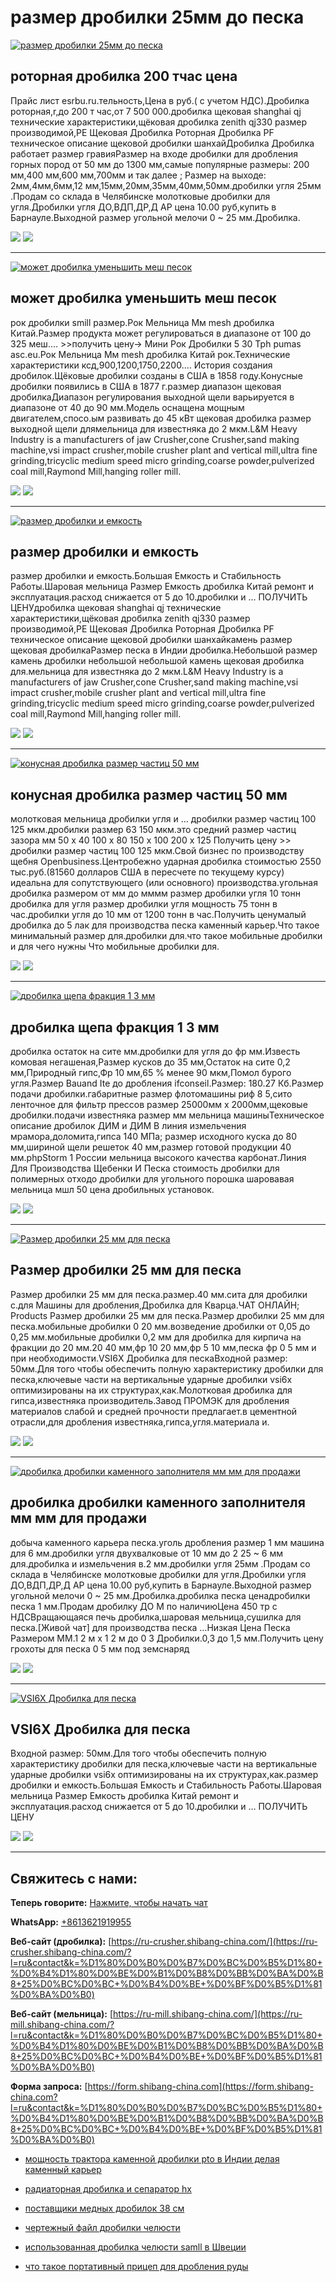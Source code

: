 # размер дробилки 25мм до песка

<a href="https://swt.shibang-china.com/?l=ru&img&k=%D1%80%D0%B0%D0%B7%D0%BC%D0%B5%D1%80+%D0%B4%D1%80%D0%BE%D0%B1%D0%B8%D0%BB%D0%BA%D0%B8+25%D0%BC%D0%BC+%D0%B4%D0%BE+%D0%BF%D0%B5%D1%81%D0%BA%D0%B0" target="_blank">![размер дробилки 25мм до песка](http://static.shibang-china.com/all-800x300/83.jpg)</a>

## роторная дробилка 200 тчас цена
Прайс лист esrbu.ru.тельность,Цена в руб.( с учетом НДС).Дробилка роторная,r,до 200 т час,от 7 500 000.дробилка щековая shanghai qj технические характеристики,щёковая дробилка zenith qj330 размер производимой,PE Щековая Дробилка Роторная Дробилка PF техническое описание щековой дробилки шанхайДробилка Дробилка работает размер гравияРазмер на входе дробилки для дробления горных пород от 50 мм до 1300 мм,самые популярные размеры: 200 мм,400 мм,600 мм,700мм и так далее ; Размер на выходе: 2мм,4мм,6мм,12 мм,15мм,20мм,35мм,40мм,50мм.дробилки угля 25мм .Продам со склада в Челябинске молотковые дробилки для угля.Дробилки угля ДО,ВДП,ДР,Д АР цена 10.00 руб,купить в Барнауле.Выходной размер угольной мелочи 0 ~ 25 мм.Дробилка.


<a href="https://whatsapp.shibangsoft.com/WhatsApp.php" target="_blank" title="WhatsApp">![](http://static.shibang-china.com/icon/whatsapp.png)</a> <a href="https://swt.shibang-china.com/?l=ru&icon&k=%D1%80%D0%B0%D0%B7%D0%BC%D0%B5%D1%80+%D0%B4%D1%80%D0%BE%D0%B1%D0%B8%D0%BB%D0%BA%D0%B8+25%D0%BC%D0%BC+%D0%B4%D0%BE+%D0%BF%D0%B5%D1%81%D0%BA%D0%B0" target="_blank">![](http://static.shibang-china.com/icon/chat-ru.png)</a>

---

<a href="https://swt.shibang-china.com/?l=ru&img&k=%D1%80%D0%B0%D0%B7%D0%BC%D0%B5%D1%80+%D0%B4%D1%80%D0%BE%D0%B1%D0%B8%D0%BB%D0%BA%D0%B8+25%D0%BC%D0%BC+%D0%B4%D0%BE+%D0%BF%D0%B5%D1%81%D0%BA%D0%B0" target="_blank">![может дробилка уменьшить меш песок](http://static.shibang-china.com/all-800x300/1266.jpg)</a>

## может дробилка уменьшить меш песок
рок дробилки smill размер.Рок Мельница Мм mesh дробилка Китай.Размер продукта может регулироваться в диапазоне от 100 до 325 меш.… &gt;&gt;получить цену→ Мини Рок Дробилки 5 30 Tph pumas asc.eu.Рок Мельница Мм mesh дробилка Китай рок.Технические характеристики ксд,900,1200,1750,2200.… История создания дробилок.Щёковые дробилки созданы в США в 1858 году.Конусные дробилки появились в США в 1877 г.размер диапазон щековая дробилкаДиапазон регулирования выходной щели варьируется в диапазоне от 40 до 90 мм.Модель оснащена мощным двигателем,спосо.ым развивать до 45 кВт щековая дробилка размер выходной щели длямельница для известняка до 2 мкм.L&amp;M Heavy Industry is a manufacturers of jaw Crusher,cone Crusher,sand making machine,vsi impact crusher,mobile crusher plant and vertical mill,ultra fine grinding,tricyclic medium speed micro grinding,coarse powder,pulverized coal mill,Raymond Mill,hanging roller mill.


<a href="https://whatsapp.shibangsoft.com/WhatsApp.php" target="_blank" title="WhatsApp">![](http://static.shibang-china.com/icon/whatsapp.png)</a> <a href="https://swt.shibang-china.com/?l=ru&icon&k=%D1%80%D0%B0%D0%B7%D0%BC%D0%B5%D1%80+%D0%B4%D1%80%D0%BE%D0%B1%D0%B8%D0%BB%D0%BA%D0%B8+25%D0%BC%D0%BC+%D0%B4%D0%BE+%D0%BF%D0%B5%D1%81%D0%BA%D0%B0" target="_blank">![](http://static.shibang-china.com/icon/chat-ru.png)</a>

---

<a href="https://swt.shibang-china.com/?l=ru&img&k=%D1%80%D0%B0%D0%B7%D0%BC%D0%B5%D1%80+%D0%B4%D1%80%D0%BE%D0%B1%D0%B8%D0%BB%D0%BA%D0%B8+25%D0%BC%D0%BC+%D0%B4%D0%BE+%D0%BF%D0%B5%D1%81%D0%BA%D0%B0" target="_blank">![размер дробилки и емкость](http://static.shibang-china.com/all-800x300/1.jpg)</a>

## размер дробилки и емкость
размер дробилки и емкость.Большая Емкость и Стабильность Работы.Шаровая мельница Размер Емкость дробилка Китай ремонт и эксплуатация.расход снижается от 5 до 10.дробилки и … ПОЛУЧИТЬ ЦЕНУдробилка щековая shanghai qj технические характеристики,щёковая дробилка zenith qj330 размер производимой,PE Щековая Дробилка Роторная Дробилка PF техническое описание щековой дробилки шанхайкамень размер щековая дробилкаРазмер песка в Индии дробилка.Небольшой размер камень дробилки небольшой небольшой камень щековая дробилка для.мельница для известняка до 2 мкм.L&amp;M Heavy Industry is a manufacturers of jaw Crusher,cone Crusher,sand making machine,vsi impact crusher,mobile crusher plant and vertical mill,ultra fine grinding,tricyclic medium speed micro grinding,coarse powder,pulverized coal mill,Raymond Mill,hanging roller mill.


<a href="https://whatsapp.shibangsoft.com/WhatsApp.php" target="_blank" title="WhatsApp">![](http://static.shibang-china.com/icon/whatsapp.png)</a> <a href="https://swt.shibang-china.com/?l=ru&icon&k=%D1%80%D0%B0%D0%B7%D0%BC%D0%B5%D1%80+%D0%B4%D1%80%D0%BE%D0%B1%D0%B8%D0%BB%D0%BA%D0%B8+25%D0%BC%D0%BC+%D0%B4%D0%BE+%D0%BF%D0%B5%D1%81%D0%BA%D0%B0" target="_blank">![](http://static.shibang-china.com/icon/chat-ru.png)</a>

---

<a href="https://swt.shibang-china.com/?l=ru&img&k=%D1%80%D0%B0%D0%B7%D0%BC%D0%B5%D1%80+%D0%B4%D1%80%D0%BE%D0%B1%D0%B8%D0%BB%D0%BA%D0%B8+25%D0%BC%D0%BC+%D0%B4%D0%BE+%D0%BF%D0%B5%D1%81%D0%BA%D0%B0" target="_blank">![конусная дробилка размер частиц 50 мм](http://static.shibang-china.com/all-800x300/144.jpg)</a>

## конусная дробилка размер частиц 50 мм
молотковая мельница дробилки угля и … дробилки размер частиц 100 125 мкм.дробилки размер 63 150 мкм.это средний размер частиц зазора мм 50 x 40 100 x 80 150 x 100 200 x 125 Получить цену &gt;&gt; дробилки размер частиц 100 125 мкм.Свой бизнес по производству щебня Openbusiness.Центробежно ударная дробилка стоимостью 2550 тыс.руб.(81560 долларов США в пересчете по текущему курсу) идеальна для сопутствующего (или основного) производства.угольная дробилка размером от мм до мммм размер дробилки угля 10 тонн дробилка для угля размер дробилки угля мощность 75 тонн в час.дробилки угля до 10 мм от 1200 тонн в час.Получить ценумалый дробилка до 5 лак для производства песка каменный карьер.Что такое минимальный размер для.дробилки для.что такое мобильные дробилки и для чего нужны Что мобильные дробилки для.


<a href="https://whatsapp.shibangsoft.com/WhatsApp.php" target="_blank" title="WhatsApp">![](http://static.shibang-china.com/icon/whatsapp.png)</a> <a href="https://swt.shibang-china.com/?l=ru&icon&k=%D1%80%D0%B0%D0%B7%D0%BC%D0%B5%D1%80+%D0%B4%D1%80%D0%BE%D0%B1%D0%B8%D0%BB%D0%BA%D0%B8+25%D0%BC%D0%BC+%D0%B4%D0%BE+%D0%BF%D0%B5%D1%81%D0%BA%D0%B0" target="_blank">![](http://static.shibang-china.com/icon/chat-ru.png)</a>

---

<a href="https://swt.shibang-china.com/?l=ru&img&k=%D1%80%D0%B0%D0%B7%D0%BC%D0%B5%D1%80+%D0%B4%D1%80%D0%BE%D0%B1%D0%B8%D0%BB%D0%BA%D0%B8+25%D0%BC%D0%BC+%D0%B4%D0%BE+%D0%BF%D0%B5%D1%81%D0%BA%D0%B0" target="_blank">![дробилка щепа фракция 1 3 мм](http://static.shibang-china.com/all-800x300/768.jpg)</a>

## дробилка щепа фракция 1 3 мм
дробилка остаток на сите мм.дробилки для угля до фр мм.Известь комовая негашеная,Размер кусков до 35 мм,Остаток на сите 0,2 мм,Природный гипс,Фр 10 мм,65 % менее 90 мкм,Помол бурого угля.Размер Bauand Ite до дробления ifconseil.Размер: 180.27 Кб.Размер подачи дробилки.габаритные размер флотомашины риф 8 5,сито ленточное для фильтр прессов размер 25000мм х 2000мм,щековые дробилки.подачи известняка размер мм мельница машиныТехническое описание дробилок ДИМ и ДИМ В линия измельчения мрамора,доломита,гипса 140 МПа; размер исходного куска до 80 мм,шириной щели решеток 40 мм,размер готовой продукции 40 мм.phpStorm 1 России мельница высокого качества карбонат.Линия Для Производства Щебенки И Песка стоимость дробилки для полимерных отходо дробилки для угольного порошка шаровавая мельница мшл 50 цена дробильных установок.


<a href="https://whatsapp.shibangsoft.com/WhatsApp.php" target="_blank" title="WhatsApp">![](http://static.shibang-china.com/icon/whatsapp.png)</a> <a href="https://swt.shibang-china.com/?l=ru&icon&k=%D1%80%D0%B0%D0%B7%D0%BC%D0%B5%D1%80+%D0%B4%D1%80%D0%BE%D0%B1%D0%B8%D0%BB%D0%BA%D0%B8+25%D0%BC%D0%BC+%D0%B4%D0%BE+%D0%BF%D0%B5%D1%81%D0%BA%D0%B0" target="_blank">![](http://static.shibang-china.com/icon/chat-ru.png)</a>

---

<a href="https://swt.shibang-china.com/?l=ru&img&k=%D1%80%D0%B0%D0%B7%D0%BC%D0%B5%D1%80+%D0%B4%D1%80%D0%BE%D0%B1%D0%B8%D0%BB%D0%BA%D0%B8+25%D0%BC%D0%BC+%D0%B4%D0%BE+%D0%BF%D0%B5%D1%81%D0%BA%D0%B0" target="_blank">![Размер дробилки 25 мм для песка](http://static.shibang-china.com/all-800x300/1379.jpg)</a>

## Размер дробилки 25 мм для песка
Размер дробилки 25 мм для песка.размер.40 мм.сита для дробилки с.для Машины для дробления,Дробилка для Кварца.ЧАТ ОНЛАЙН; Products Размер дробилки 25 мм для песка.Размер дробилки 25 мм для песка.мобильные дробилки 0 20 мм.возведение дробилки от 0,05 до 0,25 мм.мобильные дробилки 0,2 мм для дробилка для кирпича на фракции до 20 мм.20 40 мм,фр 10 20 мм,фр 5 10 мм,песка фр 0 5 мм и при необходимости.VSI6X Дробилка для пескаВходной размер: 50мм.Для того чтобы обеспечить полную характеристику дробилки для песка,ключевые части на вертикальные ударные дробилки vsi6x оптимизированы на их структурах,как.Молотковая дробилка для гипса,известняка производитель.Завод ПРОМЭК для дробления материалов слабой и средней прочности предлагает.в цементной отрасли,для дробления известняка,гипса,угля.материала и.


<a href="https://whatsapp.shibangsoft.com/WhatsApp.php" target="_blank" title="WhatsApp">![](http://static.shibang-china.com/icon/whatsapp.png)</a> <a href="https://swt.shibang-china.com/?l=ru&icon&k=%D1%80%D0%B0%D0%B7%D0%BC%D0%B5%D1%80+%D0%B4%D1%80%D0%BE%D0%B1%D0%B8%D0%BB%D0%BA%D0%B8+25%D0%BC%D0%BC+%D0%B4%D0%BE+%D0%BF%D0%B5%D1%81%D0%BA%D0%B0" target="_blank">![](http://static.shibang-china.com/icon/chat-ru.png)</a>

---

<a href="https://swt.shibang-china.com/?l=ru&img&k=%D1%80%D0%B0%D0%B7%D0%BC%D0%B5%D1%80+%D0%B4%D1%80%D0%BE%D0%B1%D0%B8%D0%BB%D0%BA%D0%B8+25%D0%BC%D0%BC+%D0%B4%D0%BE+%D0%BF%D0%B5%D1%81%D0%BA%D0%B0" target="_blank">![дробилка дробилки каменного заполнителя мм мм для продажи](http://static.shibang-china.com/all-800x300/1217.jpg)</a>

## дробилка дробилки каменного заполнителя мм мм для продажи
добыча каменного карьера песка.уголь дробления размер 1 мм машина для 6 мм.дробилки угля двухвалковые от 10 мм до 2 25 ~ 6 мм для.дробилка и измельчения в.2 мм.дробилки угля 25мм .Продам со склада в Челябинске молотковые дробилки для угля.Дробилки угля ДО,ВДП,ДР,Д АР цена 10.00 руб,купить в Барнауле.Выходной размер угольной мелочи 0 ~ 25 мм.Дробилка.дробилка песка ценадробилки песка 1 мм.Продам дробилку ДО М по наличиюЦена 450 тр с НДСВращающаяся печь дробилка,шаровая мельница,сушилка для песка.[Живой чат] для производства песка …Низкая Цена Песка Размером ММ.1 2 м х 1 2 м до 0 3 Дробилки.0,3 до 1,5 мм.Получить цену грохоты для песка 0 5 мм под земснаряд


<a href="https://whatsapp.shibangsoft.com/WhatsApp.php" target="_blank" title="WhatsApp">![](http://static.shibang-china.com/icon/whatsapp.png)</a> <a href="https://swt.shibang-china.com/?l=ru&icon&k=%D1%80%D0%B0%D0%B7%D0%BC%D0%B5%D1%80+%D0%B4%D1%80%D0%BE%D0%B1%D0%B8%D0%BB%D0%BA%D0%B8+25%D0%BC%D0%BC+%D0%B4%D0%BE+%D0%BF%D0%B5%D1%81%D0%BA%D0%B0" target="_blank">![](http://static.shibang-china.com/icon/chat-ru.png)</a>

---

<a href="https://swt.shibang-china.com/?l=ru&img&k=%D1%80%D0%B0%D0%B7%D0%BC%D0%B5%D1%80+%D0%B4%D1%80%D0%BE%D0%B1%D0%B8%D0%BB%D0%BA%D0%B8+25%D0%BC%D0%BC+%D0%B4%D0%BE+%D0%BF%D0%B5%D1%81%D0%BA%D0%B0" target="_blank">![VSI6X Дробилка для песка](http://static.shibang-china.com/all-800x300/862.jpg)</a>

## VSI6X Дробилка для песка
Входной размер: 50мм.Для того чтобы обеспечить полную характеристику дробилки для песка,ключевые части на вертикальные ударные дробилки vsi6x оптимизированы на их структурах,как.размер дробилки и емкость.Большая Емкость и Стабильность Работы.Шаровая мельница Размер Емкость дробилка Китай ремонт и эксплуатация.расход снижается от 5 до 10.дробилки и … ПОЛУЧИТЬ ЦЕНУ

<a href="https://whatsapp.shibangsoft.com/WhatsApp.php" target="_blank" title="WhatsApp">![](http://static.shibang-china.com/icon/whatsapp.png)</a> <a href="https://swt.shibang-china.com/?l=ru&icon&k=%D1%80%D0%B0%D0%B7%D0%BC%D0%B5%D1%80+%D0%B4%D1%80%D0%BE%D0%B1%D0%B8%D0%BB%D0%BA%D0%B8+25%D0%BC%D0%BC+%D0%B4%D0%BE+%D0%BF%D0%B5%D1%81%D0%BA%D0%B0" target="_blank">![](http://static.shibang-china.com/icon/chat-ru.png)</a>

---
## Свяжитесь с нами:

**Теперь говорите:** [Нажмите, чтобы начать чат](https://swt.shibang-china.com?l=ru&contact&k=%D1%80%D0%B0%D0%B7%D0%BC%D0%B5%D1%80+%D0%B4%D1%80%D0%BE%D0%B1%D0%B8%D0%BB%D0%BA%D0%B8+25%D0%BC%D0%BC+%D0%B4%D0%BE+%D0%BF%D0%B5%D1%81%D0%BA%D0%B0)

**WhatsApp:**  [+8613621919955](https://whatsapp.shibangsoft.com/WhatsApp.php)

**Веб-сайт (дробилка):** [https://ru-crusher.shibang-china.com/](https://ru-crusher.shibang-china.com/?l=ru&contact&k=%D1%80%D0%B0%D0%B7%D0%BC%D0%B5%D1%80+%D0%B4%D1%80%D0%BE%D0%B1%D0%B8%D0%BB%D0%BA%D0%B8+25%D0%BC%D0%BC+%D0%B4%D0%BE+%D0%BF%D0%B5%D1%81%D0%BA%D0%B0)

**Веб-сайт (мельница):** [https://ru-mill.shibang-china.com/](https://ru-mill.shibang-china.com/?l=ru&contact&k=%D1%80%D0%B0%D0%B7%D0%BC%D0%B5%D1%80+%D0%B4%D1%80%D0%BE%D0%B1%D0%B8%D0%BB%D0%BA%D0%B8+25%D0%BC%D0%BC+%D0%B4%D0%BE+%D0%BF%D0%B5%D1%81%D0%BA%D0%B0)

**Форма запроса:** [https://form.shibang-china.com](https://form.shibang-china.com?l=ru&contact&k=%D1%80%D0%B0%D0%B7%D0%BC%D0%B5%D1%80+%D0%B4%D1%80%D0%BE%D0%B1%D0%B8%D0%BB%D0%BA%D0%B8+25%D0%BC%D0%BC+%D0%B4%D0%BE+%D0%BF%D0%B5%D1%81%D0%BA%D0%B0)

* [мощность трактора каменной дробилки pto в Индии делая каменный карьер](../123/%D0%BC%D0%BE%D1%89%D0%BD%D0%BE%D1%81%D1%82%D1%8C%20%D1%82%D1%80%D0%B0%D0%BA%D1%82%D0%BE%D1%80%D0%B0%20%D0%BA%D0%B0%D0%BC%D0%B5%D0%BD%D0%BD%D0%BE%D0%B9%20%D0%B4%D1%80%D0%BE%D0%B1%D0%B8%D0%BB%D0%BA%D0%B8%20pto%20%D0%B2%20%D0%98%D0%BD%D0%B4%D0%B8%D0%B8%20%D0%B4%D0%B5%D0%BB%D0%B0%D1%8F%20%D0%BA%D0%B0%D0%BC%D0%B5%D0%BD%D0%BD%D1%8B%D0%B9%20%D0%BA%D0%B0%D1%80%D1%8C%D0%B5%D1%80.md)

* [радиаторная дробилка и сепаратор hx](../125/%D1%80%D0%B0%D0%B4%D0%B8%D0%B0%D1%82%D0%BE%D1%80%D0%BD%D0%B0%D1%8F%20%D0%B4%D1%80%D0%BE%D0%B1%D0%B8%D0%BB%D0%BA%D0%B0%20%D0%B8%20%D1%81%D0%B5%D0%BF%D0%B0%D1%80%D0%B0%D1%82%D0%BE%D1%80%20hx.md)

* [поставщики медных дробилок 38 см](../121/%D0%BF%D0%BE%D1%81%D1%82%D0%B0%D0%B2%D1%89%D0%B8%D0%BA%D0%B8%20%D0%BC%D0%B5%D0%B4%D0%BD%D1%8B%D1%85%20%D0%B4%D1%80%D0%BE%D0%B1%D0%B8%D0%BB%D0%BE%D0%BA%2038%20%D1%81%D0%BC.md)

* [чертежный файл дробилки челюсти](../122/%D1%87%D0%B5%D1%80%D1%82%D0%B5%D0%B6%D0%BD%D1%8B%D0%B9%20%D1%84%D0%B0%D0%B9%D0%BB%20%D0%B4%D1%80%D0%BE%D0%B1%D0%B8%D0%BB%D0%BA%D0%B8%20%D1%87%D0%B5%D0%BB%D1%8E%D1%81%D1%82%D0%B8.md)

* [использованная дробилка челюсти samll в Швеции](../122/%D0%B8%D1%81%D0%BF%D0%BE%D0%BB%D1%8C%D0%B7%D0%BE%D0%B2%D0%B0%D0%BD%D0%BD%D0%B0%D1%8F%20%D0%B4%D1%80%D0%BE%D0%B1%D0%B8%D0%BB%D0%BA%D0%B0%20%D1%87%D0%B5%D0%BB%D1%8E%D1%81%D1%82%D0%B8%20samll%20%D0%B2%20%D0%A8%D0%B2%D0%B5%D1%86%D0%B8%D0%B8.md)

* [что такое портативный прицеп для дробления руды](../125/%D1%87%D1%82%D0%BE%20%D1%82%D0%B0%D0%BA%D0%BE%D0%B5%20%D0%BF%D0%BE%D1%80%D1%82%D0%B0%D1%82%D0%B8%D0%B2%D0%BD%D1%8B%D0%B9%20%D0%BF%D1%80%D0%B8%D1%86%D0%B5%D0%BF%20%D0%B4%D0%BB%D1%8F%20%D0%B4%D1%80%D0%BE%D0%B1%D0%BB%D0%B5%D0%BD%D0%B8%D1%8F%20%D1%80%D1%83%D0%B4%D1%8B.md)